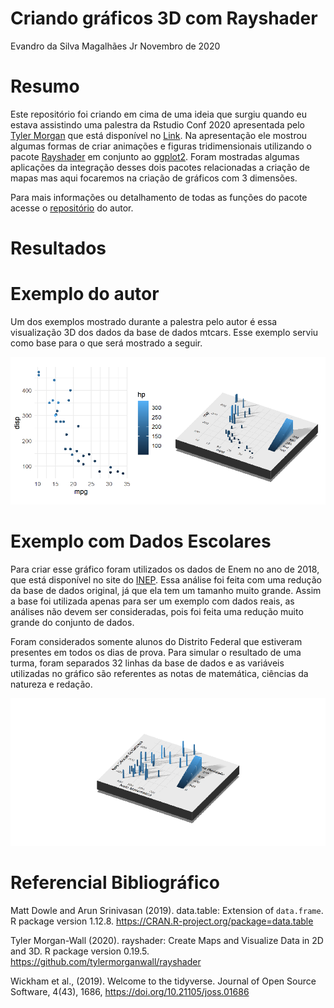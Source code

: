 Criando gráficos 3D com Rayshader
================
Evandro da Silva Magalhães Jr
Novembro de 2020

# Resumo

Este repositório foi criando em cima de uma ideia que surgiu quando eu
estava assistindo uma palestra da Rstudio Conf 2020 apresentada pelo
[Tyler Morgan](https://twitter.com/tylermorganwall) que está disponível
no [Link](https://www.youtube.com/watch?v=G6Y3-_GKtcs). Na apresentação
ele mostrou algumas formas de criar animações e figuras tridimensionais
utilizando o pacote [Rayshader](https://www.rayshader.com/) em conjunto
ao [ggplot2](https://ggplot2.tidyverse.org/). Foram mostradas algumas
aplicações da integração desses dois pacotes relacionadas a criação de
mapas mas aqui focaremos na criação de gráficos com 3 dimensões.

Para mais informações ou detalhamento de todas as funções do pacote
acesse o [repositório](https://github.com/tylermorganwall/rayshader) do
autor.

# Resultados

# Exemplo do autor

Um dos exemplos mostrado durante a palestra pelo autor é essa
visualização 3D dos dados da base de dados mtcars. Esse exemplo serviu
como base para o que será mostrado a seguir.

![](rayshader_files/figure-gfm/unnamed-chunk-2-1.png)<!-- -->

# Exemplo com Dados Escolares

Para criar esse gráfico foram utilizados os dados de Enem no ano de
2018, que está disponível no site do
[INEP](https://www.gov.br/inep/pt-br/acesso-a-informacao/dados-abertos/microdados/enem).
Essa análise foi feita com uma redução da base de dados original, já que
ela tem um tamanho muito grande. Assim a base foi utilizada apenas para
ser um exemplo com dados reais, as análises não devem ser consideradas,
pois foi feita uma redução muito grande do conjunto de dados.

Foram considerados somente alunos do Distrito Federal que estiveram
presentes em todos os dias de prova. Para simular o resultado de uma
turma, foram separados 32 linhas da base de dados e as variáveis
utilizadas no gráfico são referentes as notas de matemática, ciências da
natureza e redação.

![](rayshader_files/figure-gfm/unnamed-chunk-4-1.png)<!-- -->

# Referencial Bibliográfico

Matt Dowle and Arun Srinivasan (2019). data.table: Extension of
`data.frame`. R package version 1.12.8.
<https://CRAN.R-project.org/package=data.table>

Tyler Morgan-Wall (2020). rayshader: Create Maps and Visualize Data in
2D and 3D. R package version 0.19.5.
<https://github.com/tylermorganwall/rayshader>

Wickham et al., (2019). Welcome to the tidyverse. Journal of Open Source
Software, 4(43), 1686, <https://doi.org/10.21105/joss.01686>
